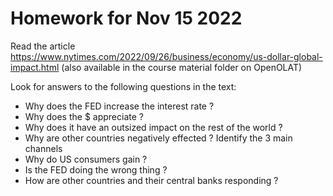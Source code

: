 # Homework for Nov 15 2022

Read the article https://www.nytimes.com/2022/09/26/business/economy/us-dollar-global-impact.html (also available in the course material folder on OpenOLAT)

Look for answers to the following questions in the text:

- Why does the FED increase the interest rate ?
- Why does the $ appreciate ?
- Why does it have an outsized impact on the rest of the world ?
- Why are other countries negatively effected ? Identify the 3 main channels
- Why do US consumers gain ?
- Is the FED doing the wrong thing ?
- How are other countries and their central banks responding ?
